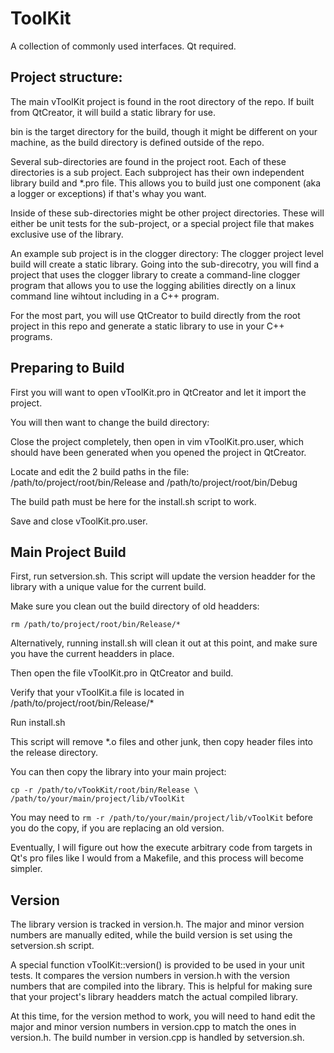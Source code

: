 ToolKit
====

A collection of commonly used interfaces.
Qt required.

Project structure:
----

The main vToolKit project is found in the root directory of the repo.
If built from QtCreator, it will build a static library for use.

bin is the target directory for the build, though it might be different on your
machine, as the build directory is defined outside of the repo.

Several sub-directories are found in the project root.
Each of these directories is a sub project.
Each subproject has their own independent library build and *.pro file.
This allows you to build just one component (aka a logger or exceptions) if
that's whay you want.

Inside of these sub-directories might be other project directories. These will
either be unit tests for the sub-project, or a special project file that makes
exclusive use of the library.

An example sub project is in the clogger directory: The clogger project level
build will create a static library. Going into the sub-direcotry, you will find
a project that uses the clogger library to create a command-line clogger
program that allows you to use the logging abilities directly on a linux
command line wihtout including in a C++ program.

For the most part, you will use QtCreator to build directly from the root
project in this repo and generate a static library to use in your C++ programs.

Preparing to Build
----

First you will want to open vToolKit.pro in QtCreator and let it import the
project.

You will then want to change the build directory:

Close the project completely, then open in vim vToolKit.pro.user, which should
have been generated when you opened the project in QtCreator.

Locate and edit the 2 build paths in the file:
/path/to/project/root/bin/Release
and
/path/to/project/root/bin/Debug

The build path must be here for the install.sh script to work.

Save and close vToolKit.pro.user.

Main Project Build
----

First, run setversion.sh. This script will update the version headder for the
library with a unique value for the current build.

Make sure you clean out the build directory of old headders:
```
rm /path/to/project/root/bin/Release/*
```
Alternatively, running install.sh will clean it out at this point, and make
sure you have the current headders in place.

Then open the file vToolKit.pro in QtCreator and build.

Verify that your vToolKit.a file is located in
/path/to/project/root/bin/Release/*

Run install.sh

This script will remove *.o files and other junk, then copy header files into
the release directory.

You can then copy the library into your main project:
```
cp -r /path/to/vTookKit/root/bin/Release \
/path/to/your/main/project/lib/vToolKit
```

You may need to `rm -r /path/to/your/main/project/lib/vToolKit` before you do
the copy, if you are replacing an old version.

Eventually, I will figure out how the execute arbitrary code from targets in
Qt's pro files like I would from a Makefile, and this process will become
simpler.

Version
---

The library version is tracked in version.h. The major and minor version
numbers are manually edited, while the build version is set using the
setversion.sh script.

A special function vToolKit::version() is provided to be used in your unit
tests. It compares the version numbers in version.h with the version numbers
that are compiled into the library. This is helpful for making sure that your
project's library headders match the actual compiled library.

At this time, for the version method to work, you will need to hand edit the
major and minor version numbers in version.cpp to match the ones in version.h.
The build number in version.cpp is handled by setversion.sh.




